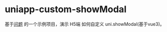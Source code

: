 # uniapp-custom-showModal

基于[问题](https://ask.dcloud.net.cn/question/159989) 的一个示例项目，演示 H5端 如何自定义 uni.showModal(基于vue3)。